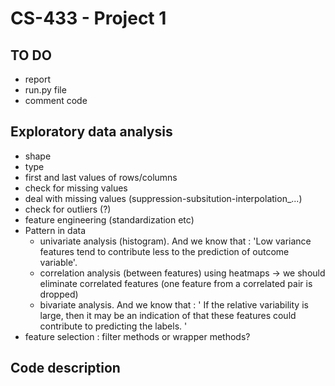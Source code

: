 # CS-433 - Project 1

## TO DO
<ul>
    <li>report</li>
    <li>run.py file</li>
    <li>comment code</li>
</ul>

## Exploratory data analysis
<ul>
    <li>shape</li>
    <li>type</li>
    <li>first and last values of rows/columns</li>
    <li>check for missing values</li>
    <li>deal with missing values (suppression-subsitution-interpolation_...)</li>
    <li>check for outliers (?)</li>
    <li>feature engineering (standardization etc)</li>
    <li>Pattern in data
        <ul>
            <li>univariate analysis (histogram). And we know that : 'Low variance features tend to contribute less to the prediction of outcome variable'.</li>
            <li>correlation analysis (between features) using heatmaps -> we should eliminate correlated features (one feature from a correlated pair is dropped)</li>
            <li>bivariate analysis. And we know that : ' If the relative variability is large, then it may be an indication of that these features could contribute to predicting the labels. '</li>
        </ul>
    </li>
    <li>feature selection : filter methods or wrapper methods?</li>
</ul>

## Code description
